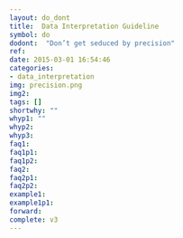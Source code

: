 ```yaml
---
layout: do_dont
title:  Data Interpretation Guideline
symbol: do
dodont:  "Don’t get seduced by precision"
ref:  
date: 2015-03-01 16:54:46
categories:
- data_interpretation
img: precision.png
img2: 
tags: []
shortwhy: ""
whyp1: ""
whyp2:
whyp3:
faq1:
faq1p1:
faq1p2:
faq2: 
faq2p1:
faq2p2:
example1:
example1p1:
forward:
complete: v3
---
```

